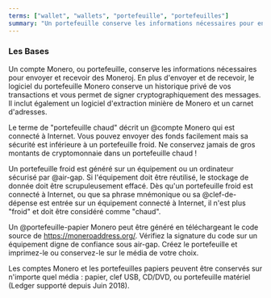```yaml
---
terms: ["wallet", "wallets", "portefeuille", "portefeuilles"]
summary: "Un portefeuille conserve les informations nécessaires pour envoyer et recevoir des Moneroj"
---
```


### Les Bases

Un compte Monero, ou portefeuille, conserve les informations nécessaires pour envoyer et recevoir des Moneroj. En plus d'envoyer et de recevoir, le logiciel du portefeuille Monero conserve un historique privé de vos transactions et vous permet de signer cryptographiquement des messages. Il inclut également un logiciel d'extraction minière de Monero et un carnet d'adresses.

Le terme de "portefeuille chaud" décrit un @compte Monero qui est connecté à Internet. Vous pouvez envoyer des fonds facilement mais sa sécurité est inférieure à un portefeuille froid. Ne conservez jamais de gros montants de cryptomonnaie dans un portefeuille chaud !

Un portefeuille froid est généré sur un équipement ou un ordinateur sécurisé par @air-gap. Si l'équipement doit être réutilisé, le stockage de donnée doit être scrupuleusement effacé. Dès qu'un portefeuille froid est connecté à Internet, ou que sa phrase mnémonique ou sa @clef-de-dépense est entrée sur un équipement connecté à Internet, il n'est plus "froid" et doit être considéré comme "chaud".

Un @portefeuille-papier Monero peut être généré en téléchargeant le code source de https://moneroaddress.org/. Vérifiez la signature du code sur un équipement digne de confiance sous air-gap. Créez le portefeuille et imprimez-le ou conservez-le sur le média de votre choix.

Les comptes Monero et les portefeuilles papiers peuvent être conservés sur n'importe quel média : papier, clef USB, CD/DVD, ou portefeuille matériel (Ledger supporté depuis Juin 2018).
